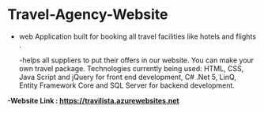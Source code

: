 # Travel-Agency-Website
* web Application built for booking all travel facilities like hotels and flights .

  -helps all suppliers to put their offers in our website.
   You can make your own travel package. Technologies currently being used: HTML, CSS, Java Script and jQuery for front end development, C# .Net 5, LinQ, Entity          Framework Core and SQL Server for backend development.

**-Website Link : https://travilista.azurewebsites.net**

